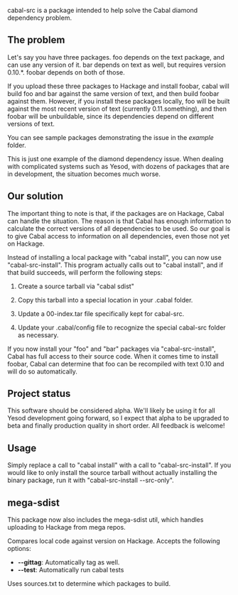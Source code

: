 cabal-src is a package intended to help solve the Cabal diamond dependency
problem.

## The problem

Let's say you have three packages. foo depends on the text package, and can use
any version of it. bar depends on text as well, but requires version 0.10.\*.
foobar depends on both of those.

If you upload these three packages to Hackage and install foobar, cabal will
build foo and bar against the same version of text, and then build foobar
against them. However, if you install these packages locally, foo will be built
against the most recent version of text (currently 0.11.something), and then
foobar will be unbuildable, since its dependencies depend on different versions
of text.

You can see sample packages demonstrating the issue in the *example* folder.

This is just one example of the diamond dependency issue. When dealing with
complicated systems such as Yesod, with dozens of packages that are in
development, the situation becomes much worse.

## Our solution

The important thing to note is that, if the packages are on Hackage, Cabal can
handle the situation. The reason is that Cabal has enough information to
calculate the correct versions of all dependencies to be used. So our goal is
to give Cabal access to information on all dependencies, even those not yet on
Hackage.

Instead of installing a local package with "cabal install", you can now use
"cabal-src-install". This program actually calls out to "cabal install", and if
that build succeeds, will perform the following steps:

1. Create a source tarball via "cabal sdist"

2. Copy this tarball into a special location in your .cabal folder.

3. Update a 00-index.tar file specifically kept for cabal-src.

4. Update your .cabal/config file to recognize the special cabal-src folder as necessary.

If you now install your "foo" and "bar" packages via "cabal-src-install", Cabal
has full access to their source code. When it comes time to install foobar,
Cabal can determine that foo can be recompiled with text 0.10 and will do so
automatically.

## Project status

This software should be considered alpha. We'll likely be using it for all
Yesod development going forward, so I expect that alpha to be upgraded to beta
and finally production quality in short order. All feedback is welcome!

## Usage

Simply replace a call to "cabal install" with a call to "cabal-src-install".
If you would like to only install the source tarball without actually
installing the binary package, run it with "cabal-src-install --src-only".

## mega-sdist

This package now also includes the mega-sdist util, which handles uploading to
Hackage from mega repos.

Compares local code against version on Hackage. Accepts the following options:

* __--gittag__: Automatically tag as well.
* __--test__: Automatically run cabal tests

Uses sources.txt to determine which packages to build.
